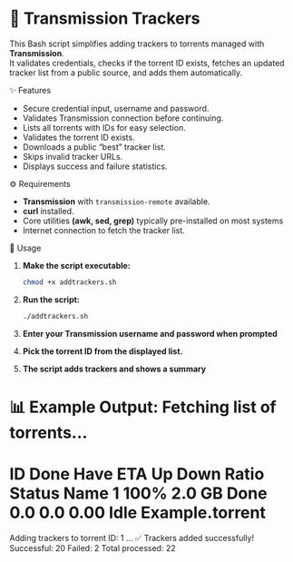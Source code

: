 # 📡 Transmission Trackers 

This Bash script simplifies adding trackers to torrents managed with **Transmission**.  
It validates credentials, checks if the torrent ID exists, fetches an updated tracker list from a public source, and adds them automatically.

✨ Features  
- Secure credential input, username and password.  
- Validates Transmission connection before continuing.  
- Lists all torrents with IDs for easy selection.  
- Validates the torrent ID exists.  
- Downloads a public “best” tracker list.  
- Skips invalid tracker URLs.  
- Displays success and failure statistics.

⚙️ Requirements  
- **Transmission** with `transmission-remote` available.  
- **curl** installed.  
- Core utilities **(awk, sed, grep)** typically pre-installed on most systems
- Internet connection to fetch the tracker list.

🚀 Usage  
1. **Make the script executable:**  
   ```bash
   chmod +x addtrackers.sh
   ```

2. **Run the script:**  
   ```bash
   ./addtrackers.sh
   ```

3. **Enter your Transmission username and password when prompted**
4. **Pick the torrent ID from the displayed list.**
5. **The script adds trackers and shows a summary**

📊 **Example Output:**
Fetching list of torrents...
==========================================================
ID   Done       Have  ETA           Up    Down  Ratio  Status       Name
1     100%      2.0 GB   Done       0.0   0.0   0.00   Idle         Example.torrent
==========================================================
Adding trackers to torrent ID: 1 ...
✅ Trackers added successfully!
   Successful: 20
   Failed: 2
   Total processed: 22
